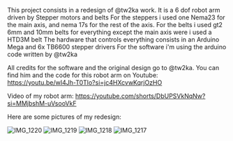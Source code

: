 This project consists in a redesign of @tw2ka work. It is a 6 dof robot arm driven by Stepper motors and belts 
For the steppers i used one Nema23 for the main axis, and nema 17s for the rest of the axis.
For the belts i used gt2 6mm and 10mm belts for everything except the main axis were i used a HTD3M belt
The hardware that controls everything consists in an Arduino Mega and 6x TB6600 stepper drivers 
For the software i'm using the arduino code written by @tw2ka

All credits for the software and the original design go to @tw2ka. You can find him  and the code for this robot arm on Youtube: https://youtu.be/wI4Jh-T0Tlo?si=jc4HXcvwKqrjOzHO

Video of my robot arm: https://youtube.com/shorts/DbUPSVkNqNw?si=MMjbshM-uVsooVkF

Here are some pictures of my redesign:

![IMG_1220](https://github.com/ValeriOS03/3D-Printing-/assets/121107647/68b6fd52-c52a-4b05-92bf-187793b961e6)
![IMG_1219](https://github.com/ValeriOS03/3D-Printing-/assets/121107647/8e7f79cc-9623-4bca-8d67-1a0c7f708628)
![IMG_1218](https://github.com/ValeriOS03/3D-Printing-/assets/121107647/feef947f-5c8c-44ef-8d91-aab3f2ce1e45)
![IMG_1217](https://github.com/ValeriOS03/3D-Printing-/assets/121107647/896991e5-10a0-4c5a-9dc4-84440d36b56c)
